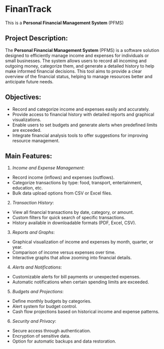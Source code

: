 # FinanTrack
This is a **Personal Financial Management System** (PFMS)

## Project Description:
The **Personal Financial Management System** (PFMS) is a software solution designed to efficiently manage income and expenses for individuals or small businesses. The system allows users to record all incoming and outgoing money, categorize them, and generate a detailed history to help make informed financial decisions. This tool aims to provide a clear overview of the financial status, helping to manage resources better and anticipate future needs.

## Objectives:
- Record and categorize income and expenses easily and accurately.
- Provide access to financial history with detailed reports and graphical visualizations.
-  Enable users to set budgets and generate alerts when predefined limits are exceeded.
- Integrate financial analysis tools to offer suggestions for improving resource management.

## Main Features:
1. *Income and Expense Management*:

- Record income (inflows) and expenses (outflows).
- Categorize transactions by type: food, transport, entertainment, education, etc.
- Bulk data upload options from CSV or Excel files.

2. *Transaction History*:

- View all financial transactions by date, category, or amount.
- Custom filters for quick search of specific transactions.
- History available in downloadable formats (PDF, Excel, CSV).

3. *Reports and Graphs*:

- Graphical visualization of income and expenses by month, quarter, or year.
- Comparison of income versus expenses over time.
- Interactive graphs that allow zooming into financial details.

4. *Alerts and Notifications*:

- Customizable alerts for bill payments or unexpected expenses.
- Automatic notifications when certain spending limits are exceeded.

5. *Budgets and Projections*:

- Define monthly budgets by categories.
- Alert system for budget control.
- Cash flow projections based on historical income and expense patterns.

6. *Security and Privacy*:

- Secure access through authentication.
- Encryption of sensitive data.
- Option for automatic backups and data restoration.